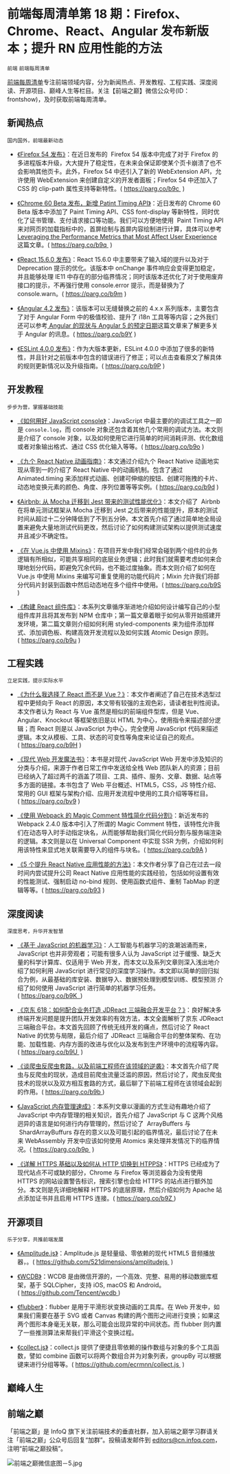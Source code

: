 # 前端每周清单第 18 期：Firefox、Chrome、React、Angular 发布新版本；提升 RN 应用性能的方法

`前端` `前端每周清单`

[前端每周清单](http://www.infoq.com/cn/FE-Weekly)专注前端领域内容，分为新闻热点、开发教程、工程实践、深度阅读、开源项目、巅峰人生等栏目。关注【前端之巅】微信公众号(ID：frontshow)，及时获取前端每周清单。

## 新闻热点

`国内国外，前端最新动态`

* [《Firefox 54 发布》](https://parg.co/b9c)：在近日发布的  Firefox 54 版本中完成了对于 Firefox 的多进程版本升级，大大提升了稳定性，在未来会保证即使某个页卡崩溃了也不会影响其他页卡。此外，Firefox 54 中还引入了新的 WebExtension API，允许使用 WebExtension 来创建自定义的开发者面板；Firefox 54 中还加入了 CSS 的 clip-path 属性支持等新特性。( https://parg.co/b9c  )

* [《Chrome 60 Beta 发布，新增 Patint Timing API》](https://parg.co/b9q)：近日发布的 Chrome 60 Beta 版本中添加了 Paint Timing API、CSS font-display 等新特性，同时优化了证书管理、支付请求接口等功能。我们可以方便地使用  Paint Timing API 来对网页的加载指标中的，首屏绘制与首屏内容绘制进行计算，具体可以参考 [Leveraging the Performance Metrics that Most Affect User Experience](https://parg.co/b96) 这篇文章。( https://parg.co/b9q  )

* [《React 15.6.0 发布》](https://parg.co/b9m)：React 15.6.0 中主要带来了输入域的提升以及对于 Deprecation 提示的优化。该版本中 onChange 事件响应会变得更加稳定，并且能够处理 IE11 中存在的部分临界情况；同时该版本还优化了对于使用废弃接口的提示，不再强行使用 console.error 提示，而是替换为了 console.warn。( https://parg.co/b9m )

* [《Angular 4.2 发布》](http://angularjs.blogspot.jp/2017/06/angular-42-now-available.html)：该版本可以无缝替换之前的 4.x.x 系列版本，主要包含了对于 Angular Form 中的极值校验、提升了 i18n 工具等等内容；之外我们还可以参考[ Angular 的现状与 Angular 5 的预定日期](https://parg.co/b9G)这篇文章来了解更多关于 Angular 的讯息。( https://parg.co/b9Y )

* [《ESLint 4.0.0 发布》](https://parg.co/b9P)：作为大版本更新，ESLint 4.0.0 中添加了很多的新特性，并且针对之前版本中包含的错误进行了修正；可以点击查看原文了解具体的规则更新情况以及升级指南。( https://parg.co/b9P )

## 开发教程

`步步为营，掌握基础技能`

* [《如何用好 JavaScript console》](https://parg.co/b9o)：JavaScript 中最主要的的调试工具之一即是 `console.log`，而 console 对象还包含着其他几个常用的调试方法。本文则是介绍了 console 对象，以及如何使用它进行简单的时间消耗评测、优化数组或者对象输出格式、通过 CSS 优化输入等等。( https://parg.co/b9o )

* [《九个 React Native 动画指南》](https://parg.co/b9d)：本文通过介绍九个 React Native 动画地实现从零到一的介绍了 React Native 中的动画机制。包含了通过 Animated.timing 来添加样式动画、创建可伸缩的按钮、创建可拖拽的卡片、动态地变换元素的颜色、角度、序列位置等等实例。( https://parg.co/b9d )

* [《Airbnb: 从 Mocha 迁移到 Jest 带来的测试性能优化》](https://parg.co/b90)：本文介绍了  Airbnb 在将单元测试框架从 Mocha 迁移到 Jest 之后带来的性能提升，原本的测试时间从超过十二分钟降低到了不到五分钟。本文首先介绍了通过简单地全局设置来避免大量地测试代码更改，然后讨论了如何构建测试架构以提供测试速度并且减少不确定性。

* [《在 Vue.js 中使用 Mixins》](https://parg.co/b9S)：在项目开发中我们经常会碰到两个组件的业务逻辑有所相似，可能共享相同的底层业务逻辑；此时我们就需要考虑如何来合理地划分代码，即避免冗余代码，也不能过度抽象。而本文则介绍了如何在 Vue.js 中使用 Mixins 来编写可重复使用的功能代码片；Mixin 允许我们将部分代码片封装到函数中然后动态地在多个组件中使用。( https://parg.co/b9S )

* [《构建 React 组件库》](https://parg.co/b9u)：本系列文章循序渐进地介绍如何设计编写自己的小型组件库并且将其发布到 NPM 仓库中；第一篇文章着眼于如何从零开始搭建开发环境，第二篇文章则介绍如何利用 styled-components 来为组件添加样式、添加调色板、构建高效开发流程以及如何实践 Atomic Design 原则。( https://parg.co/b9u )

## 工程实践

`立足实践，提示实际水平`

* [《为什么我选择了 React 而不是 Vue？》](https://parg.co/b9H)：本文作者阐述了自己在技术选型过程中更倾向于 React 的原因，本文带有较强的主观色彩，请读者批判性阅读。本文作者认为 React 与 Vue 虽然是相似的前端组件型库，但是 Vue、Angular、Knockout 等框架依旧是以 HTML 为中心，使用指令来描述部分逻辑；而 React 则是以 JavaScript 为中心，完全使用 JavaScript 代码来描述逻辑。本文从模板、工具、状态的可变性等角度来论证自己的观点。( https://parg.co/b9H )

* [《现代 Web 开发魔法书》](https://parg.co/bv9)：本书是对现代 JavaScript Web 开发中涉及知识的分类与介绍，来源于作者日常工作中发送给全栈 Web 团队新人的资源；目前已经纳入了超过两千的涵盖了项目、工具、插件、服务、文章、数据、站点等多方面的链接。本书包含了 Web 平台概述、HTML5，CSS，JS 特性介绍、常用的 GUI 框架与架构介绍、应用开发流程中使用的工具介绍等等栏目。( https://parg.co/bv9 )

- [《使用 Webpack 的 Magic Comment 特性简化代码分割》](https://parg.co/b9A)：新近发布的 Webpack 2.4.0 版本中引入了所谓的 Magic Comment 特性，该特性允许我们在动态导入时手动指定块名，从而能够帮助我们简化代码分割与服务端渲染的逻辑。本文则是以在 Universal Component 中实现 SSR 为例，介绍如何利用该特性来显式地关联需要导入的组件与块名。( https://parg.co/b9A )

- [《5 个提升 React Native 应用性能的方法》](https://parg.co/b93)：本文作者分享了自己在过去一段时间内尝试提升公司 React Native 应用性能的实践经验，包括如何设置有效的性能测试、强制启动 no-bind 规则、使用函数式组件、重制 TabMap 的逻辑等等。( https://parg.co/b93 )

## 深度阅读

`深度思考，升华开发智慧`

* [《基于 JavaScript 的机器学习》](https://parg.co/b9K)：人工智能与机器学习的浪潮汹涌而来，JavaScript 也并非旁观者；可能有很多人认为 JavaScript 过于缓慢、缺乏大量的科学计算库、仅适用于 Web 开发，而本文以及系列文章则深入浅出地介绍了如何利用 JavaScript 进行常见的深度学习操作。本文即以简单的回归拟合为例，从最基础的库安装、数据导入、数据预处理到模型训练、模型预测 介绍了如何使用 JavaScript 进行简单的机器学习任务。( https://parg.co/b9K  )

* [《京东 618：如何配合业务打造 JDReact 三端融合开发平台？》](https://parg.co/b9U)：良好解决多终端开发问题是提升团队开发效率的有效方法，本文全面解析了京东 JDReact 三端融合平台。本文首先回顾了传统无线开发的痛点，然后讨论了 React Native 的优势与局限，最后介绍了 JDReact 三端融合平台的整体架构、在功能、加载性能、内存方面的改进与优化以及发布到生产环境中的流程等内容。( https://parg.co/b9U  )

* [《谈爬虫反爬虫套路，以及前端工程师在该领域的逆袭》](https://parg.co/b9b)：本文首先介绍了爬虫与反爬虫的现状，造成目前爬虫流量泛滥的原因，然后讨论了，爬虫反爬虫技术的现状以及双方相互套路的方式，最后聊了下前端工程师在该领域会起到的作用。( https://parg.co/b9b )

- [《JavaScript 内存管理速成》](https://parg.co/b9p)：本系列文章以漫画的方式生动有趣地介绍了 JavaScript 中内存管理的相关知识，首先介绍了 JavaScript 与 C 这两个风格迥异的语言是如何进行内存管理的，然后讨论了  ArrayBuffers 与  ShardArrayBuffurs 存在的意义以及可能引起的临界情况，最后讨论了在未来 WebAssembly 开发中应该如何使用 Atomics 来处理并发情况下的临界情况。( https://parg.co/b9p  )

- [《详解 HTTPS 基础以及如何从 HTTP 切换到 HTPPS》](https://parg.co/b9Z)：HTTPS 已经成为了现代站点不可或缺的部分，Chrome 与 Firefox 等浏览器会为没有使用 HTTPS 的网站设置警告标识，搜索引擎也会给 HTTPS 的站点进行额外加分。本文则是先详细地解释 HTTPS 的底层原理，然后介绍如何为 Apache 站点添加证书并且启用 HTTPS 连接。( https://parg.co/b9Z )

## 开源项目

`乐于分享，共推前端发展`

* [《Amplitude.js》](https://github.com/521dimensions/amplitudejs)：Amplitude.js 是轻量级、零依赖的现代 HTML5 音频播放器，。( https://github.com/521dimensions/amplitudejs  )

* [《WCDB》](https://github.com/Tencent/wcdb)：WCDB 是由微信开源的，一个高效、完整、易用的移动数据库框架，基于 SQLCipher，支持 iOS, macOS 和 Android。( https://github.com/Tencent/wcdb )

* [《flubber》](https://github.com/veltman/flubber)：flubber 是用于平滑形状变换动画的工具库。在 Web 开发中，如果我们需要在基于 SVG 或者 Canvas 构建的两个图形之间进行变换；如果这两个图形本身毫无关联，那么可能会出现异常的中间状态。而 flubber 则内置了一些推测算法来帮我们平滑这个变换过程。

* [《collect.js》](https://github.com/ecrmnn/collect.js)：collect.js 提供了便捷且零依赖的操作数组与对象的多个工具函数，譬如 combine 函数可以将两个数组合并为对象列表，groupBy 可以根据键来进行分组等等。( https://github.com/ecrmnn/collect.js  )

## 巅峰人生

## 前端之巅

「前端之巅」是 InfoQ 旗下关注前端技术的垂直社群，加入前端之巅学习群请关注「前端之巅」公众号后回复“加群”。投稿请发邮件到 editors@cn.infoq.com，注明“前端之巅投稿”。

![前端之巅微信底图－5.jpg](http://upload-images.jianshu.io/upload_images/1647496-01712a993d2b23de.jpg?imageMogr2/auto-orient/strip%7CimageView2/2/w/1240)
